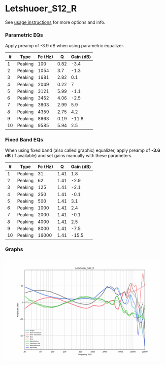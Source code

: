 # Letshuoer_S12_R
See [usage instructions](https://github.com/jaakkopasanen/AutoEq#usage) for more options and info.

### Parametric EQs
Apply preamp of -3.9 dB when using parametric equalizer.

|   # | Type    |   Fc (Hz) |    Q |   Gain (dB) |
|-----|---------|-----------|------|-------------|
|   1 | Peaking |       100 | 0.82 |        -3.4 |
|   2 | Peaking |      1054 | 3.7  |        -1.3 |
|   3 | Peaking |      1681 | 2.82 |         0.1 |
|   4 | Peaking |      2049 | 0.22 |         7   |
|   5 | Peaking |      3121 | 5.99 |        -1.1 |
|   6 | Peaking |      3452 | 4.06 |        -2.5 |
|   7 | Peaking |      3803 | 2.99 |         5.9 |
|   8 | Peaking |      4359 | 2.75 |         4.2 |
|   9 | Peaking |      8663 | 0.19 |       -11.8 |
|  10 | Peaking |      9585 | 5.94 |         2.5 |

### Fixed Band EQs
When using fixed band (also called graphic) equalizer, apply preamp of **-3.6 dB** (if available) and set gains manually with these parameters.

|   # | Type    |   Fc (Hz) |    Q |   Gain (dB) |
|-----|---------|-----------|------|-------------|
|   1 | Peaking |        31 | 1.41 |         1.8 |
|   2 | Peaking |        62 | 1.41 |        -2.9 |
|   3 | Peaking |       125 | 1.41 |        -2.1 |
|   4 | Peaking |       250 | 1.41 |        -0.1 |
|   5 | Peaking |       500 | 1.41 |         3.1 |
|   6 | Peaking |      1000 | 1.41 |         2.4 |
|   7 | Peaking |      2000 | 1.41 |        -0.1 |
|   8 | Peaking |      4000 | 1.41 |         2.5 |
|   9 | Peaking |      8000 | 1.41 |        -7.5 |
|  10 | Peaking |     16000 | 1.41 |       -15.5 |

### Graphs
![](./Letshuoer_S12_R.png)
